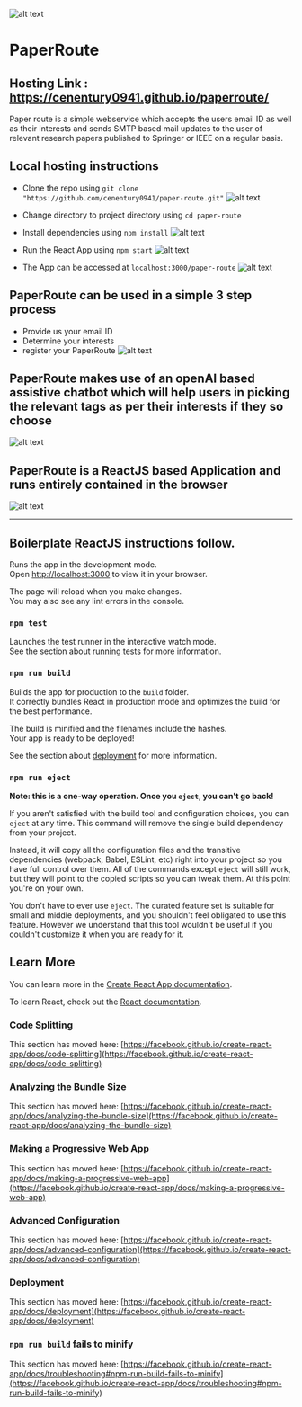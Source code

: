 ![alt text](https://github.com/cenentury0941/paper-route/blob/main/src/component/images/thumb.png)


# PaperRoute
## Hosting Link : https://cenentury0941.github.io/paperroute/
Paper route is a simple webservice which accepts the users email ID as well as their interests and sends SMTP based mail updates to the user of relevant research papers published to Springer or IEEE on a regular basis.

## Local hosting instructions
- Clone the repo using ```git clone "https://github.com/cenentury0941/paper-route.git"```
![alt text](https://github.com/cenentury0941/paper-route/blob/main/src/component/images/clone.png)

- Change directory to project directory using ```cd paper-route```
- Install dependencies using ```npm install```
![alt text](https://github.com/cenentury0941/paper-route/blob/main/src/component/images/cd_install.png)

- Run the React App using ```npm start```
![alt text](https://github.com/cenentury0941/paper-route/blob/main/src/component/images/start.png)

- The App can be accessed at ```localhost:3000/paper-route```
![alt text](https://github.com/cenentury0941/paper-route/blob/main/src/component/images/url.png)

## PaperRoute can be used in a simple 3 step process
- Provide us your email ID
- Determine your interests
- register your PaperRoute
![alt text](https://github.com/cenentury0941/paper-route/blob/main/src/component/images/steps_bg.png)

## PaperRoute makes use of an openAI based assistive chatbot which will help users in picking the relevant tags as per their interests if they so choose
![alt text](https://github.com/cenentury0941/paper-route/blob/main/src/component/images/bot_bg.png)

## PaperRoute is a ReactJS based Application and runs entirely contained in the browser
![alt text]( https://github.com/cenentury0941/paper-route/blob/main/src/component/images/hld_bg.png )

 --------------------- 
## Boilerplate ReactJS instructions follow.

Runs the app in the development mode.\
Open [http://localhost:3000](http://localhost:3000) to view it in your browser.

The page will reload when you make changes.\
You may also see any lint errors in the console.

### `npm test`

Launches the test runner in the interactive watch mode.\
See the section about [running tests](https://facebook.github.io/create-react-app/docs/running-tests) for more information.

### `npm run build`

Builds the app for production to the `build` folder.\
It correctly bundles React in production mode and optimizes the build for the best performance.

The build is minified and the filenames include the hashes.\
Your app is ready to be deployed!

See the section about [deployment](https://facebook.github.io/create-react-app/docs/deployment) for more information.

### `npm run eject`

**Note: this is a one-way operation. Once you `eject`, you can't go back!**

If you aren't satisfied with the build tool and configuration choices, you can `eject` at any time. This command will remove the single build dependency from your project.

Instead, it will copy all the configuration files and the transitive dependencies (webpack, Babel, ESLint, etc) right into your project so you have full control over them. All of the commands except `eject` will still work, but they will point to the copied scripts so you can tweak them. At this point you're on your own.

You don't have to ever use `eject`. The curated feature set is suitable for small and middle deployments, and you shouldn't feel obligated to use this feature. However we understand that this tool wouldn't be useful if you couldn't customize it when you are ready for it.

## Learn More

You can learn more in the [Create React App documentation](https://facebook.github.io/create-react-app/docs/getting-started).

To learn React, check out the [React documentation](https://reactjs.org/).

### Code Splitting

This section has moved here: [https://facebook.github.io/create-react-app/docs/code-splitting](https://facebook.github.io/create-react-app/docs/code-splitting)

### Analyzing the Bundle Size

This section has moved here: [https://facebook.github.io/create-react-app/docs/analyzing-the-bundle-size](https://facebook.github.io/create-react-app/docs/analyzing-the-bundle-size)

### Making a Progressive Web App

This section has moved here: [https://facebook.github.io/create-react-app/docs/making-a-progressive-web-app](https://facebook.github.io/create-react-app/docs/making-a-progressive-web-app)

### Advanced Configuration

This section has moved here: [https://facebook.github.io/create-react-app/docs/advanced-configuration](https://facebook.github.io/create-react-app/docs/advanced-configuration)

### Deployment

This section has moved here: [https://facebook.github.io/create-react-app/docs/deployment](https://facebook.github.io/create-react-app/docs/deployment)

### `npm run build` fails to minify

This section has moved here: [https://facebook.github.io/create-react-app/docs/troubleshooting#npm-run-build-fails-to-minify](https://facebook.github.io/create-react-app/docs/troubleshooting#npm-run-build-fails-to-minify)
